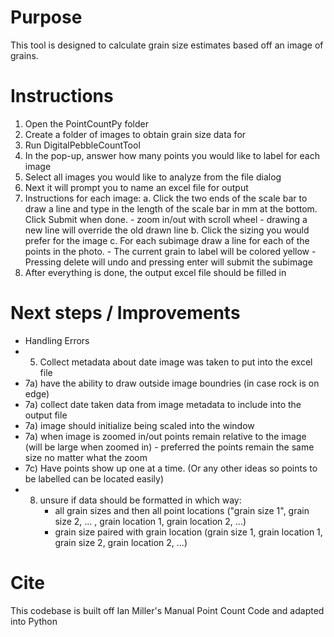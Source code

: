 # Purpose
This tool is designed to calculate grain size estimates based off an image of grains.

# Instructions
1. Open the PointCountPy folder
2. Create a folder of images to obtain grain size data for
3. Run DigitalPebbleCountTool
4. In the pop-up, answer how many points you would like to label for each image
5. Select all images you would like to analyze from the file dialog
6. Next it will prompt you to name an excel file for output
7. Instructions for each image:
    a. Click the two ends of the scale bar to draw a line and type in the length 
       of the scale bar in mm at the bottom. Click Submit when done.
            - zoom in/out with scroll wheel
            - drawing a new line will override the old drawn line
    b. Click the sizing you would prefer for the image
    c. For each subimage draw a line for each of the points in the photo. 
        - The current grain to label will be colored yellow
        - Pressing delete will undo and pressing enter will submit the subimage
8. After everything is done, the output excel file should be filled in

# Next steps / Improvements
- Handling Errors 
- 5) Collect metadata about date image was taken to put into the excel file
- 7a) have the ability to draw outside image boundries (in case rock is on edge)
- 7a) collect date taken data from image metadata to include into the output file 
- 7a) image should initialize being scaled into the window
- 7a) when image is zoomed in/out points remain relative to the image (will be large when zoomed in)
            - preferred the points remain the same size no matter what the zoom
- 7c) Have points show up one at a time. (Or any other ideas so points to be labelled can be located easily)
- 8) unsure if data should be formatted in which way:
     - all grain sizes and then all point locations 
     ("grain size 1", grain size 2, ... , grain location 1, grain location 2, ...)
     - grain size paired with grain location
     (grain size 1, grain location 1, grain size 2, grain location 2, ...)

# Cite
This codebase is built off Ian Miller's Manual Point Count Code and adapted into Python
